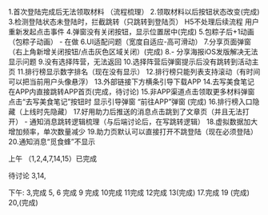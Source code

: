 1.首次登陆完成后无法领取材料 （流程梳理）
2.领取材料以后按钮状态改变(完成)
3.检测登陆状态未登陆时，拦截跳转（只跳转到登陆页） H5不处理后续流程 用户重新发起点击事件
4.弹窗没有关闭按钮，显示位置居中(完成)
5.包粽子后+1动画（包粽子动画） - 在做
6.UI适配问题（宽度自适应-高可滑动）
7.分享页面弹窗（右上角新增关闭按钮/点击灰色区域关闭）(完成)
8.- 分享海报iOS发版解决无法显示问题
9.没有选择阵营，无法返回
10.选择阵营后弹窗提示后没有跳转到活动主页
11.排行榜显示数字排名（现在没有显示）
12.排行榜只能列表支持滚动（有时间可以把当前用户头像悬浮）
13.外部链接下方横条引导下载APP
14.去写美食笔记 在APP内直接跳转APP首页(完成，待讨论)
15.非APP渠道点击领取更多材料弹窗点击“去写美食笔记”按钮时 显示引导弹窗 “前往APP”弹窗 (完成)
16.排行榜入口隐藏（上线时先隐藏）
17.好用助力后推送的消息点击跳到了文章页（并且无法打开）
    - 通知消息跳转逻辑梳理（与后端讨论后，在写跳转逻辑）
18.虚拟数据加大增加频率，单次数量减少
19.助力页默认可以直接打开不跳登陆（现在必须登陆）
20.通知消息“觅食蜂”不显示


上午 （1,2,4,7,14,15）已完成

待讨论 3,14,

下午:
3,完成
5,
6 完成
9 完成
10完成
11完成
12完成
13(完成)
17.完成
19 (完成)
20,(完成)
